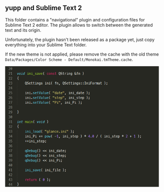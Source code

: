 ## **yupp** and Sublime Text 2

This folder contains a "navigational" plugin and configuration files for Sublime Text 2 editor.
The plugin allows to switch between the generated text and its origin.

Unfortunately, the plugin hasn't been released as a package yet, just copy everything into your Sublime Text folder.

If the new theme is not applied, please remove the cache with the old theme<br>
`Data/Packages/Color Scheme - Default/Monokai.tmTheme.cache`.

![screenshot](../doc/pic/plugin.gif)

